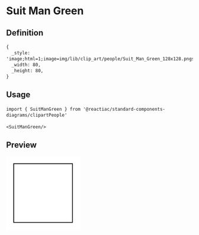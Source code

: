 # Suit Man Green

## Definition

```
{
  _style: 'image;html=1;image=img/lib/clip_art/people/Suit_Man_Green_128x128.pngstrokeColor=none;',
  _width: 80,
  _height: 80,
}
```

## Usage

```
import { SuitManGreen } from '@reactiac/standard-components-diagrams/clipartPeople'

<SuitManGreen/>
```

## Preview

<img src="./suit-man-green.png" width="200"/>
